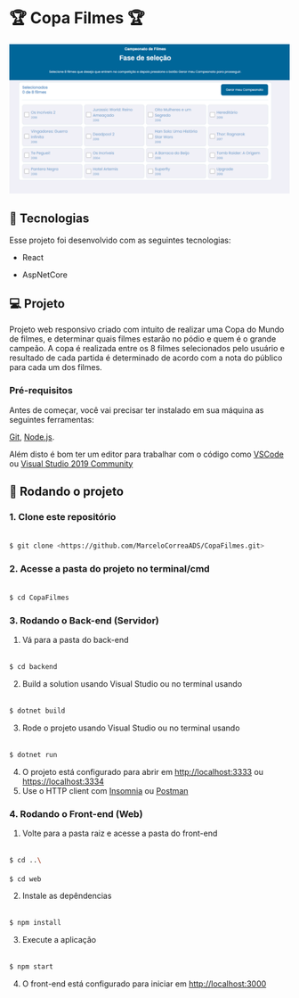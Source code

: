 
# 🏆 Copa Filmes 🏆

![Copa Filmes](images/CopaFilmes.PNG)

  

## 🚀 Tecnologias

Esse projeto foi desenvolvido com as seguintes tecnologias:

- React

- AspNetCore

  

## 💻 Projeto

Projeto web responsivo criado com intuito de realizar uma Copa do Mundo de filmes, e determinar quais filmes estarão no pódio e quem é o grande campeão. A copa é realizada entre os 8 filmes selecionados pelo usuário e resultado de cada partida é determinado de acordo com a nota do público para cada um dos filmes.

  

### Pré-requisitos

Antes de começar, você vai precisar ter instalado em sua máquina as seguintes ferramentas:

[Git](https://git-scm.com), [Node.js](https://nodejs.org/en/).

Além disto é bom ter um editor para trabalhar com o código como [VSCode](https://code.visualstudio.com/) ou [Visual Studio 2019 Community](https://visualstudio.microsoft.com/pt-br/vs/community/)

  

## 🎲 Rodando o projeto

  

### 1. Clone este repositório

```bash

$ git clone <https://github.com/MarceloCorreaADS/CopaFilmes.git>

```

### 2. Acesse a pasta do projeto no terminal/cmd

```bash

$ cd CopaFilmes

```

  

### 3. Rodando o Back-end (Servidor)

1. Vá para a pasta do back-end

```bash

$ cd backend

```

2. Build a solution usando Visual Studio ou no terminal usando

```bash

$ dotnet build

```

3. Rode o projeto usando Visual Studio ou no terminal usando

```bash

$ dotnet run

```

4. O projeto está configurado para abrir em [http://localhost:3333](http://localhost:3333) ou [https://localhost:3334](https://localhost:3334)
5. Use o HTTP client com [Insomnia](https://insomnia.rest/download/) ou [Postman](https://www.postman.com/)

  

### 4. Rodando o Front-end (Web)

1. Volte para a pasta raiz e acesse a pasta do front-end

```bash

$ cd ..\

$ cd web

```

2. Instale as depêndencias

```bash

$ npm install

```

3. Execute a aplicação

```bash

$ npm start

```

4. O front-end está configurado para iniciar em [http://localhost:3000](http://localhost:3000)